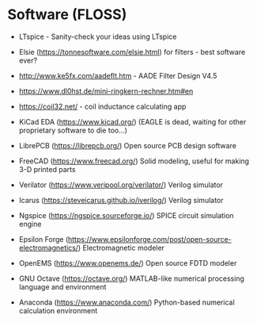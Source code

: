 # Software (FLOSS)

- LTspice - Sanity-check your ideas using LTspice

- Elsie (https://tonnesoftware.com/elsie.html) for filters - best software ever?

- http://www.ke5fx.com/aadeflt.htm - AADE Filter Design V4.5

- https://www.dl0hst.de/mini-ringkern-rechner.htm#en

- https://coil32.net/ - coil inductance calculating app

- KiCad EDA (https://www.kicad.org/) (EAGLE is dead, waiting for other proprietary software to die too...)

- LibrePCB (https://librepcb.org/) Open source PCB design software

- FreeCAD (https://www.freecad.org/) Solid modeling, useful for making 3-D printed parts

- Verilator (https://www.veripool.org/verilator/) Verilog simulator

- Icarus (https://steveicarus.github.io/iverilog/) Verilog simulator

- Ngspice (https://ngspice.sourceforge.io/) SPICE circuit simulation engine

- Epsilon Forge (https://www.epsilonforge.com/post/open-source-electromagnetics/) Electromagnetic modeler

- OpenEMS (https://www.openems.de/) Open source FDTD modeler

- GNU Octave (https://octave.org/) MATLAB-like numerical processing language and environment

- Anaconda (https://www.anaconda.com/) Python-based numerical calculation environment

